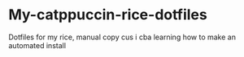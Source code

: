 # My-catppuccin-rice-dotfiles
Dotfiles for my rice, manual copy cus i cba learning how to make an automated install
